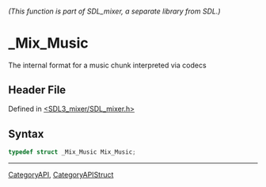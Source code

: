 ###### (This function is part of SDL_mixer, a separate library from SDL.)
# _Mix_Music

The internal format for a music chunk interpreted via codecs

## Header File

Defined in [<SDL3_mixer/SDL_mixer.h>](https://github.com/libsdl-org/SDL_mixer/blob/main/include/SDL3_mixer/SDL_mixer.h)

## Syntax

```c
typedef struct _Mix_Music Mix_Music;
```

----
[CategoryAPI](CategoryAPI), [CategoryAPIStruct](CategoryAPIStruct)

